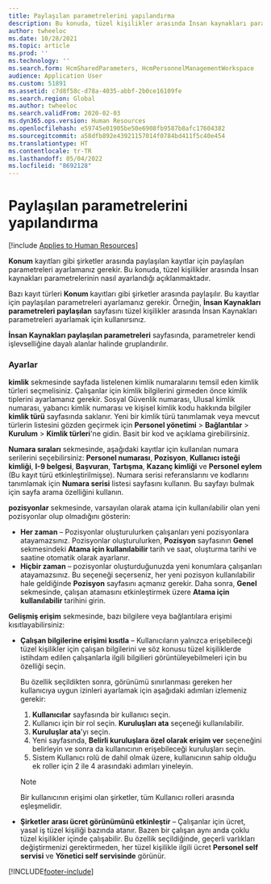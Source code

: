 ```yaml
---
title: Paylaşılan parametrelerini yapılandırma
description: Bu konuda, tüzel kişilikler arasında İnsan kaynakları parametrelerinin nasıl ayarlandığı açıklanmaktadır.
author: twheeloc
ms.date: 10/28/2021
ms.topic: article
ms.prod: ''
ms.technology: ''
ms.search.form: HcmSharedParameters, HcmPersonnelManagementWorkspace
audience: Application User
ms.custom: 51891
ms.assetid: c7d8f58c-d78a-4035-abbf-2b0ce16109fe
ms.search.region: Global
ms.author: twheeloc
ms.search.validFrom: 2020-02-03
ms.dyn365.ops.version: Human Resources
ms.openlocfilehash: e59745e01905be50e6908fb9587b8afc17604382
ms.sourcegitcommit: a58dfb892e43921157014f0784bd411f5c40e454
ms.translationtype: HT
ms.contentlocale: tr-TR
ms.lasthandoff: 05/04/2022
ms.locfileid: "8692128"
---
```

# <a name="configure-shared-parameters"></a>Paylaşılan parametrelerini yapılandırma

[!include [Applies to Human Resources](../includes/applies-to-hr.md)]

**Konum** kayıtları gibi şirketler arasında paylaşılan kayıtlar için paylaşılan parametreleri ayarlamanız gerekir. Bu konuda, tüzel kişilikler arasında İnsan kaynakları parametrelerinin nasıl ayarlandığı açıklanmaktadır.

Bazı kayıt türleri **Konum** kayıtları gibi şirketler arasında paylaşılır. Bu kayıtlar için paylaşılan parametreleri ayarlamanız gerekir. Örneğin, **İnsan Kaynakları parametreleri paylaşılan** sayfasını tüzel kişilikler arasında İnsan Kaynakları parametreleri ayarlamak için kullanırsınız. 

**İnsan Kaynakları paylaşılan parametreleri** sayfasında, parametreler kendi işlevselliğine dayalı alanlar halinde gruplandırılır. 

### <a name="settings"></a>Ayarlar
**kimlik** sekmesinde sayfada listelenen kimlik numaralarını temsil eden kimlik türleri seçmelisiniz. Çalışanlar için kimlik bilgilerini girmeden önce kimlik tiplerini ayarlamanız gerekir. Sosyal Güvenlik numarası, Ulusal kimlik numarası, yabancı kimlik numarası ve kişisel kimlik kodu hakkında bilgiler **kimlik türü** sayfasında saklanır. Yeni bir kimlik türü tanımlamak veya mevcut türlerin listesini gözden geçirmek için **Personel yönetimi** &gt; **Bağlantılar** &gt; **Kurulum** &gt; **Kimlik türleri**'ne gidin. Basit bir kod ve açıklama girebilirsiniz. 

**Numara sıraları** sekmesinde, aşağıdaki kayıtlar için kullanılan numara serilerini seçebilirsiniz: **Personel numarası**, **Pozisyon**, **Kullanıcı isteği kimliği**, **I-9 belgesi**, **Başvuran**, **Tartışma**, **Kazanç kimliği** ve **Personel eylem** (Bu kayıt türü etkinleştirilmişse). Numara serisi referanslarını ve kodlarını tanımlamak için **Numara serisi** listesi sayfasını kullanın. Bu sayfayı bulmak için sayfa arama özelliğini kullanın. 

**pozisyonlar** sekmesinde, varsayılan olarak atama için kullanılabilir olan yeni pozisyonlar olup olmadığını gösterin:

- **Her zaman** – Pozisyonlar oluşturulurken çalışanları yeni pozisyonlara atayamazsınız. Pozisyonlar oluşturulurken, **Pozisyon** sayfasının **Genel** sekmesindeki **Atama için kullanılabilir** tarih ve saat, oluşturma tarihi ve saatine otomatik olarak ayarlanır.
- **Hiçbir zaman** – pozisyonlar oluşturduğunuzda yeni konumlara çalışanları atayamazsınız. Bu seçeneği seçerseniz, her yeni pozisyon kullanılabilir hale geldiğinde **Pozisyon** sayfasını açmanız gerekir. Daha sonra, **Genel** sekmesinde, çalışan atamasını etkinleştirmek üzere **Atama için kullanılabilir** tarihini girin.

**Gelişmiş erişim** sekmesinde, bazı bilgilere veya bağlantılara erişimi kısıtlayabilirsiniz:

- **Çalışan bilgilerine erişimi kısıtla** – Kullanıcıların yalnızca erişebileceği tüzel kişilikler için çalışan bilgilerini ve söz konusu tüzel kişiliklerde istihdam edilen çalışanlarla ilgili bilgilieri görüntüleyebilmeleri için bu özelliği seçin.

    Bu özellik seçildikten sonra, görünümü sınırlanması gereken her kullanıcıya uygun izinleri ayarlamak için aşağıdaki adımları izlemeniz gerekir:

    1. **Kullanıcılar** sayfasında bir kullanıcı seçin.
    1. Kullanıcı için bir rol seçin. **Kuruluşları ata** seçeneği kullanılabilir.
    1. **Kuruluşlar ata**'yı seçin.
    1. Yeni sayfasında, **Belirli kuruluşlara özel olarak erişim ver** seçeneğini belirleyin ve sonra da kullanıcının erişebileceği kuruluşları seçin.
    1. Sistem Kullanıcı rolü de dahil olmak üzere, kullanıcının sahip olduğu ek roller için 2 ile 4 arasındaki adımları yineleyin.

    > [!NOTE]
    > Bir kullanıcının erişimi olan şirketler, tüm Kullanıcı rolleri arasında eşleşmelidir.

- **Şirketler arası ücret görünümünü etkinleştir** – Çalışanlar için ücret, yasal iş tüzel kişiliği bazında atanır. Bazen bir çalışan aynı anda çoklu tüzel kişilikler içinde çalışabilir. Bu özellik seçildiğinde, geçerli varlıkları değiştirmenizi gerektirmeden, her tüzel kişilikle ilgili ücret **Personel self servisi** ve **Yönetici self servisinde** görünür. 

[!INCLUDE[footer-include](../includes/footer-banner.md)]
